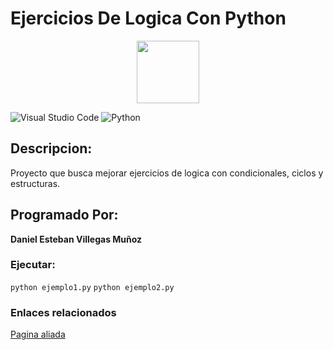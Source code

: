 # Ejercicios De Logica Con Python

<p align="center">
  <img width"100" height="100" src="https://encrypted-tbn0.gstatic.com/images?q=tbn:ANd9GcSsHzXCM_rVrADJ5xK7YKRyr8z0dIdturUXlw&usqp=CAU">
</p>

![Visual Studio Code](https://img.shields.io/badge/Visual%20Studio%20Code-0078d7.svg?style=for-the-badge&logo=visual-studio-code&logoColor=white)
![Python](https://img.shields.io/badge/python-3670A0?style=for-the-badge&logo=python&logoColor=ffdd54)

## Descripcion:
Proyecto que busca mejorar ejercicios de logica con condicionales, ciclos y estructuras.

## Programado Por:
**Daniel Esteban Villegas Muñoz**

### Ejecutar:
`python ejemplo1.py`
`python ejemplo2.py`

### Enlaces relacionados
[Pagina aliada](http://google.com)
